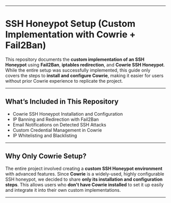 
---

# **SSH Honeypot Setup (Custom Implementation with Cowrie + Fail2Ban)**

This repository documents the **custom implementation of an SSH Honeypot** using **Fail2Ban**, **iptables redirection**, and **Cowrie SSH Honeypot**. While the entire setup was successfully implemented, this guide only covers the steps to **install and configure Cowrie**, making it easier for users without prior Cowrie experience to replicate the project.


---

## **What’s Included in This Repository**
- Cowrie SSH Honeypot Installation and Configuration
- IP Banning and Redirection with Fail2Ban
- Email Notifications on Detected SSH Attacks
- Custom Credential Management in Cowrie
- IP Whitelisting and Blacklisting

---

## **Why Only Cowrie Setup?**
The entire project involved creating a **custom SSH Honeypot environment** with advanced features. Since **Cowrie** is a widely-used, highly configurable SSH honeypot, we decided to share **only its installation and configuration steps**. This allows users who **don't have Cowrie installed** to set it up easily and integrate it into their own custom implementations.



---

